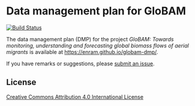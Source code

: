 # Data management plan for GloBAM

[![Build Status](https://travis-ci.org/enram/globam-dmp.svg?branch=master)](https://travis-ci.org/enram/globam-dmp)

The data management plan (DMP) for the project _GloBAM: Towards monitoring, understanding and forecasting global biomass flows of aerial migrants_ is available at <https://enram.github.io/globam-dmp/>.

If you have remarks or suggestions, please [submit an issue](https://github.com/enram/globam-dmp/issues/new).

## License

[Creative Commons Attribution 4.0 International License](https://creativecommons.org/licenses/by/4.0/)
